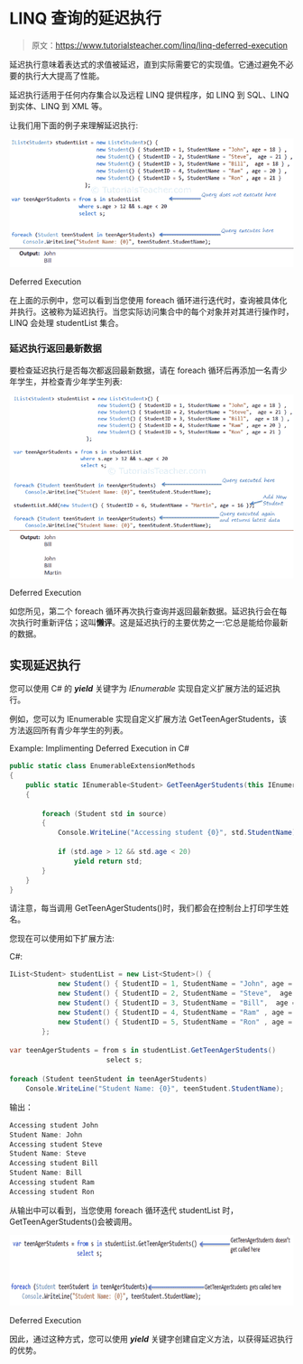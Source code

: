 # LINQ 查询的延迟执行

> 原文：<https://www.tutorialsteacher.com/linq/linq-deferred-execution>

延迟执行意味着表达式的求值被延迟，直到实际需要它的实现值。它通过避免不必要的执行大大提高了性能。

延迟执行适用于任何内存集合以及远程 LINQ 提供程序，如 LINQ 到 SQL、LINQ 到实体、LINQ 到 XML 等。

让我们用下面的例子来理解延迟执行:

![](img/c8e1ae7002417c2a7f9488ae0dfffcc2.png)

Deferred Execution



在上面的示例中，您可以看到当您使用 foreach 循环进行迭代时，查询被具体化并执行。这被称为延迟执行。当您实际访问集合中的每个对象并对其进行操作时，LINQ 会处理 studentList 集合。

### 延迟执行返回最新数据

要检查延迟执行是否每次都返回最新数据，请在 foreach 循环后再添加一名青少年学生，并检查青少年学生列表:

![](img/aeb00cbcd90f8bf7e8be8d5b57e53d81.png)

Deferred Execution



如您所见，第二个 foreach 循环再次执行查询并返回最新数据。延迟执行会在每次执行时重新评估；这叫**懒评**。这是延迟执行的主要优势之一:它总是能给你最新的数据。

## 实现延迟执行

您可以使用 C# 的 ***yield*** 关键字为 *IEnumerable* 实现自定义扩展方法的延迟执行。

例如，您可以为 IEnumerable 实现自定义扩展方法 GetTeenAgerStudents，该方法返回所有青少年学生的列表。

Example: Implimenting Deferred Execution in C#

```cs
public static class EnumerableExtensionMethods
{
    public static IEnumerable<Student> GetTeenAgerStudents(this IEnumerable<Student> source)
    {

        foreach (Student std in source)
        {
            Console.WriteLine("Accessing student {0}", std.StudentName);

            if (std.age > 12 && std.age < 20)
                yield return std;
        }
    }
}
```

请注意，每当调用 GetTeenAgerStudents()时，我们都会在控制台上打印学生姓名。

您现在可以使用如下扩展方法:

C#:

```cs
IList<Student> studentList = new List<Student>() { 
            new Student() { StudentID = 1, StudentName = "John", age = 13 } ,
            new Student() { StudentID = 2, StudentName = "Steve",  age = 15 } ,
            new Student() { StudentID = 3, StudentName = "Bill",  age = 18 } ,
            new Student() { StudentID = 4, StudentName = "Ram" , age = 12 } ,
            new Student() { StudentID = 5, StudentName = "Ron" , age = 21 } 
        };

var teenAgerStudents = from s in studentList.GetTeenAgerStudents() 
                        select s;

foreach (Student teenStudent in teenAgerStudents)
    Console.WriteLine("Student Name: {0}", teenStudent.StudentName);
```

输出：

```cs
Accessing student John
Student Name: John
Accessing student Steve
Student Name: Steve
Accessing student Bill
Student Name: Bill
Accessing student Ram
Accessing student Ron
```

从输出中可以看到，当您使用 foreach 循环迭代 studentList 时，GetTeenAgerStudents()会被调用。

![Deferred Execution](img/0d76f193d1f6ff6c7eb02404eabcf5dd.png)

Deferred Execution



因此，通过这种方式，您可以使用 ***yield*** 关键字创建自定义方法，以获得延迟执行的优势。